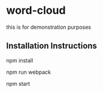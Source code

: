 # word-cloud
this is for demonstration purposes

Installation Instructions
-------------------------

npm install

npm run webpack

npm start 

	
